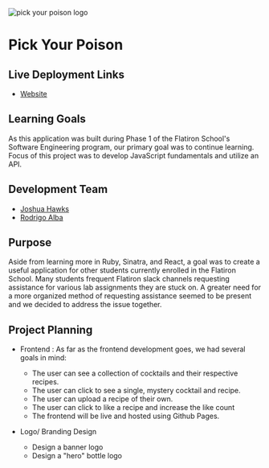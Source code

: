 ![pick your poison logo](https://github.com/jdhawks2132/phase1_project/blob/main/images/Logo%20White.png)
# Pick Your Poison

## Live Deployment Links
- [Website](https://jdhawks2132.github.io/phase1_project/)


## Learning Goals

As this application was built during Phase 1 of the Flatiron School's Software Engineering program, our primary goal was to continue learning. Focus of this project was to develop JavaScript fundamentals and utilize an API.

## Development Team
- [Joshua Hawks](http://www.linkedin.com/in/joshuahawks1)
- [Rodrigo Alba](http://www.linkedin.com/in/rodrigoqalba)

## Purpose

Aside from learning more in Ruby, Sinatra, and React, a goal was to create a useful application for other students currently enrolled in the Flatiron School. Many students frequent Flatiron slack channels requesting assistance for various lab assignments they are stuck on. A greater need for a more organized method of requesting assistance seemed to be present and we decided to address the issue together.


## Project Planning

- Frontend : As far as the frontend development goes, we had several goals in mind:
  - The user can see a collection of cocktails and their respective recipes. 
  - The user can click to see a single, mystery cocktail and recipe.
  - The user can upload a recipe of their own.
  - The user can click to like a recipe and increase the like count
  - The frontend will be live and hosted using Github Pages.

- Logo/ Branding Design
  - Design a banner logo
  - Design a "hero" bottle logo


